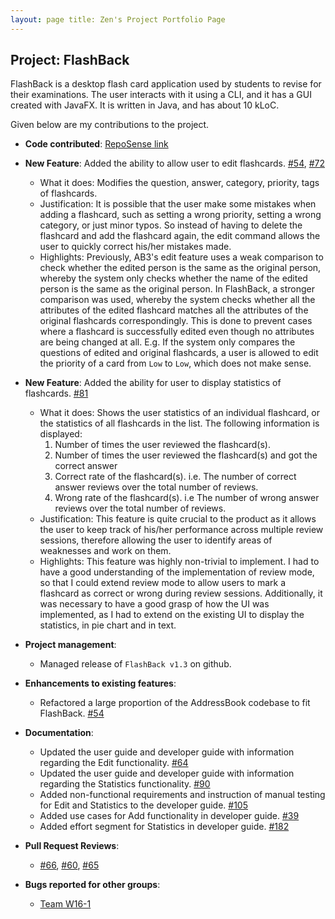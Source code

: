 ```yaml
---
layout: page title: Zen's Project Portfolio Page
---
```


## Project: FlashBack

FlashBack is a desktop flash card application used by students to revise for their examinations. The user
interacts with it using a CLI, and it has a GUI created with JavaFX. It is written in Java, and has about 10 kLoC.

Given below are my contributions to the project.

* **Code contributed**: [RepoSense link](https://nus-cs2103-ay2021s2.github.io/tp-dashboard/?search=zenlyj&sort=groupTitle&sortWithin=title&timeframe=commit&mergegroup=&groupSelect=groupByRepos&breakdown=true&checkedFileTypes=docs~functional-code~test-code~other&since=2021-02-19)

* **New Feature**: Added the ability to allow user to edit flashcards. [#54](https://github.com/AY2021S2-CS2103T-T13-3/tp/pull/54), [#72](https://github.com/AY2021S2-CS2103T-T13-3/tp/pull/72)
    * What it does: Modifies the question, answer, category, priority, tags of flashcards.
    * Justification: It is possible that the user make some mistakes when adding a flashcard, such as setting a wrong priority,
    setting a wrong category, or just minor typos. So instead of having to delete the flashcard and add the flashcard again,
    the edit command allows the user to quickly correct his/her mistakes made.   
    * Highlights: Previously, AB3's edit feature uses a weak comparison to check whether the edited person is the same as the original person, whereby the system only checks whether the name of the edited person is the same as the original person.
    In FlashBack, a stronger comparison was used, whereby the system checks whether all the attributes of the edited flashcard matches all the attributes of the original flashcards correspondingly. This is done to prevent cases where a flashcard is
    successfully edited even though no attributes are being changed at all. E.g. If the system only compares the questions of edited and original flashcards, a user is allowed to edit the priority of a card from `Low` to `Low`, which does not make sense.
  
* **New Feature**: Added the ability for user to display statistics of flashcards. [#81](https://github.com/AY2021S2-CS2103T-T13-3/tp/pull/81)
    * What it does: Shows the user statistics of an individual flashcard, or the statistics of all flashcards
    in the list. The following information is displayed: 
      1. Number of times the user reviewed the flashcard(s). 
      2. Number of times the user reviewed the flashcard(s) and got the correct answer 
      3. Correct rate of the flashcard(s). i.e. The number of correct answer reviews over the total number of reviews. 
      4. Wrong rate of the flashcard(s). i.e The number of wrong answer reviews over the total number of reviews.
    * Justification: This feature is quite crucial to the product as it allows the user to keep track of his/her
    performance across multiple review sessions, therefore allowing the user to identify areas of weaknesses and work on
    them.
    * Highlights: This feature was highly non-trivial to implement. I had to have a good understanding of the implementation
    of review mode, so that I could extend review mode to allow users to mark a flashcard as correct or wrong during review
    sessions. Additionally, it was necessary to have a good grasp of how the UI was implemented, as I had to extend on
    the existing UI to display the statistics, in pie chart and in text.   
      
* **Project management**:
    * Managed release of `FlashBack v1.3` on github.
    
* **Enhancements to existing features**:
    * Refactored a large proportion of the AddressBook codebase to fit FlashBack. [#54](https://github.com/AY2021S2-CS2103T-T13-3/tp/pull/54)
    
* **Documentation**:
    * Updated the user guide and developer guide with information regarding the Edit functionality. [#64](https://github.com/AY2021S2-CS2103T-T13-3/tp/pull/64) 
    * Updated the user guide and developer guide with information regarding the Statistics functionality. [#90](https://github.com/AY2021S2-CS2103T-T13-3/tp/pull/90)
    * Added non-functional requirements and instruction of manual testing for Edit and Statistics to the developer guide. [#105](https://github.com/AY2021S2-CS2103T-T13-3/tp/pull/105/files)
    * Added use cases for Add functionality in developer guide. [#39](https://github.com/AY2021S2-CS2103T-T13-3/tp/pull/39)
    * Added effort segment for Statistics in developer guide. [#182](https://github.com/AY2021S2-CS2103T-T13-3/tp/pull/182)
  
* **Pull Request Reviews**:
    * [#66](https://github.com/AY2021S2-CS2103T-T13-3/tp/pull/66), [#60](https://github.com/AY2021S2-CS2103T-T13-3/tp/pull/60), [#65](https://github.com/AY2021S2-CS2103T-T13-3/tp/pull/65)
  
* **Bugs reported for other groups**:
    * [Team W16-1](https://github.com/zenlyj/ped/issues) 

